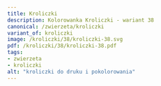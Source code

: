 ```yaml
---
title: Kroliczki
description: Kolorowanka Kroliczki - wariant 38
canonical: /zwierzeta/kroliczki
variant_of: kroliczki
image: /kroliczki/38/kroliczki-38.svg
pdf: /kroliczki/38/kroliczki-38.pdf
tags:
- zwierzeta
- kroliczki
alt: "kroliczki do druku i pokolorowania"
---
```

